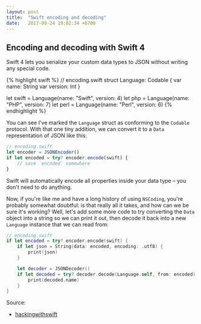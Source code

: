 ```yaml
---
layout: post
title:  "Swift encoding and decoding"
date:   2017-09-24 19:02:34 +0700
---
```



## Encoding and decoding with Swift 4

Swift 4 lets you serialize your custom data types to JSON without writing any special code.

{% highlight swift %}
// encoding.swift
struct Language: Codable {
    var name: String
    var version: Int
}

let swift = Language(name: "Swift", version: 4)
let php = Language(name: "PHP", version: 7)
let perl = Language(name: "Perl", version: 6)
{% endhighlight %}

You can see I've marked the `Language` struct as conforming to the `Codable` protocol. With that one tiny addition, we can convert it to a `Data` representation of JSON like this:

```javascript
// encoding.swift
let encoder = JSONEncoder()
if let encoded = try? encoder.encode(swift) {
    // save `encoded` somewhere
}
```

Swift will automatically encode all properties inside your data type – you don't need to do anything.

Now, if you're like me and have a long history of using `NSCoding`, you're probably somewhat doubtful: is that really all it takes, and how can we be sure it's working? Well, let's add some more code to try converting the `Data` object into a string so we can print it out, then decode it back into a new `Language` instance that we can read from:

```swift
// encoding.swift
if let encoded = try? encoder.encode(swift) {
    if let json = String(data: encoded, encoding: .utf8) {
        print(json)
    }

    let decoder = JSONDecoder()
    if let decoded = try? decoder.decode(Language.self, from: encoded) {
        print(decoded.name)
    }
}

```

Source:
- [hackingwithswift][hackingwithswift]

[hackingwithswift]: https://www.hackingwithswift.com/swift4
